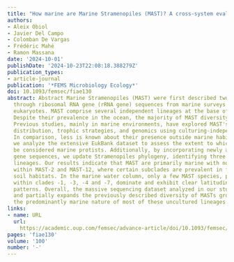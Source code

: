 ```yaml
---
title: "How marine are Marine Stramenopiles (MAST)? A cross-system evaluation"
authors:
- Aleix Obiol
- Javier Del Campo
- Colomban De Vargas
- Frédéric Mahé
- Ramon Massana
date: '2024-10-01'
publishDate: '2024-10-23T22:08:18.388279Z'
publication_types:
- article-journal
publication: '*FEMS Microbiology Ecology*'
doi: 10.1093/femsec/fiae130
abstract: Abstract Marine Stramenopiles (MAST) were first described two decades ago
  through ribosomal RNA gene (rRNA gene) sequences from marine surveys of microbial
  eukaryotes. MAST comprise several independent lineages at the base of the Stramenopiles.
  Despite their prevalence in the ocean, the majority of MAST diversity remains uncultured.
  Previous studies, mainly in marine environments, have explored MAST's cell morphology,
  distribution, trophic strategies, and genomics using culturing-independent methods.
  In comparison, less is known about their presence outside marine habitats. Here,
  we analyze the extensive EukBank dataset to assess the extent to which MAST can
  be considered marine protists. Additionally, by incorporating newly available rRNA
  gene sequences, we update Stramenopiles phylogeny, identifying three novel MAST
  lineages. Our results indicate that MAST are primarily marine with notable exceptions
  within MAST-2 and MAST-12, where certain subclades are prevalent in freshwater and
  soil habitats. In the marine water column, only a few MAST species, particularly
  within clades -1, -3, -4 and -7, dominate and exhibit clear latitudinal distribution
  patterns. Overall, the massive sequencing dataset analyzed in our study confirms
  and partially expands the previously described diversity of MASTs groups and underscores
  the predominantly marine nature of most of these uncultured lineages.
links:
- name: URL
  url: 
    https://academic.oup.com/femsec/advance-article/doi/10.1093/femsec/fiae130/7815208
pages: 'fiae130'
volume: '100'
number: '-'
---
```

